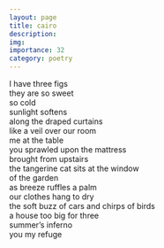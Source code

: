 ```yaml
---
layout: page
title: cairo
description: 
img:
importance: 32
category: poetry
---
```


I have three figs <br/>
they are so sweet <br/>
so cold <br/>
sunlight softens <br/>
along the draped curtains <br/>
like a veil over our room <br/>
me at the table <br/>
you sprawled upon the mattress <br/>
brought from upstairs <br/>
the tangerine cat sits at the window <br/>
of the garden <br/>
as breeze ruffles a palm <br/>
our clothes hang to dry <br/>
the soft buzz of cars and chirps of birds <br/>
a house too big for three <br/>
summer’s inferno <br/>
you my refuge